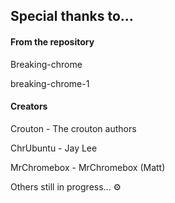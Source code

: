 ## Special thanks to...
#### From the repository
Breaking-chrome

breaking-chrome-1

#### Creators
Crouton - The crouton authors

ChrUbuntu - Jay Lee

MrChromebox - MrChromebox (Matt)

Others still in progress... :gear:
